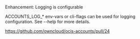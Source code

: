 Enhancement: Logging is configurable

ACCOUNTS_LOG_* env-vars or cli-flags can be used for logging configuration. See --help for more details.

https://github.com/owncloud/ocis-accounts/pull/24
